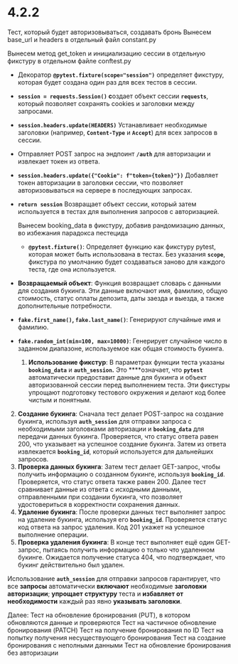 # 4.2.2
Тест, который будет авторизовываться, создавать бронь
Вынесем base_url и headers в отдельный файл constant.py

Вынесем метод get_token и инициализацию сессии в отдельную фикстуру в отдельном файле conftest.py
- Декоратор **`@pytest.fixture(scope="session")`** определяет фикстуру, которая будет создана один раз для всех тестов в сессии.
- **`session = requests.Session()` с**оздает объект сессии **`requests`**, который позволяет сохранять cookies и заголовки между запросами.
- **`session.headers.update(HEADERS)`** Устанавливает необходимые заголовки (например, **`Content-Type`** и **`Accept`**) для всех запросов в сессии.
- Отправляет POST запрос на эндпоинт **`/auth`** для авторизации и извлекает токен из ответа.
- **`session.headers.update({"Cookie": f"token={token}"})`** Добавляет токен авторизации в заголовки сессии, что позволяет авторизовываться на сервере в последующих запросах.
- **`return session`** Возвращает объект сессии, который затем используется в тестах для выполнения запросов с авторизацией.

  Вынесем booking_data в фикстуру, добавив рандомизацию данных, во избежания парадокса пестецида
  - **`@pytest.fixture()`**: Определяет функцию как фикстуру pytest, которая может быть использована в тестах. Без указания **`scope`**, фикстура по умолчанию будет создаваться заново для каждого теста, где она используется.
- **Возвращаемый объект**: Функция возвращает словарь с данными для создания букинга. Эти данные включают имя, фамилию, общую стоимость, статус оплаты депозита, даты заезда и выезда, а также дополнительные потребности.
- **`fake.first_name()`, `fake.last_name()`**: Генерируют случайные имя и фамилию.
- **`fake.random_int(min=100, max=10000)`**: Генерирует случайное число в заданном диапазоне, используемое как общая стоимость букинга.

  1. **Использование фикстур**: В параметрах функции теста указаны **`booking_data`** и **`auth_session`.** Это ****означает, что **`pytest`** автоматически предоставит данные для букинга и объект авторизованной сессии перед выполнением теста. Эти фикстуры упрощают подготовку тестового окружения и делают код более чистым и понятным.
2. **Создание букинга**: Сначала тест делает POST-запрос на создание букинга, используя **`auth_session`** для отправки запроса с необходимыми заголовками авторизации и **`booking_data`** для передачи данных букинга. Проверяется, что статус ответа равен 200, что указывает на успешное создание букинга. Затем из ответа извлекается **`booking_id`**, который используется для дальнейших запросов.
3. **Проверка данных букинга**: Затем тест делает GET-запрос, чтобы получить информацию о созданном букинге, используя **`booking_id`**. Проверяется, что статус ответа также равен 200. Далее тест сравнивает данные из ответа с исходными данными, отправленными при создании букинга, что позволяет удостовериться в корректности сохранения данных.
4. **Удаление букинга**: После проверки данных тест выполняет запрос на удаление букинга, используя его **`booking_id`**. Проверяется статус код ответа на запрос удаления. Код 201 укажет на успешное выполнение операции.
5. **Проверка удаления букинга**: В конце тест выполняет ещё один GET-запрос, пытаясь получить информацию о только что удаленном букинге. Ожидается получение статуса 404, что подтверждает, что букинг действительно был удален.

Использование **`auth_session`** для отправки запросов гарантирует, что все **запросы** автоматически **включают** необходимые **заголовки авторизации**; **упрощает** **структуру** теста и **избавляет от необходимости** каждый раз явно **указывать заголовки**.

Далее:
Тест на обновление бронирования (PUT), в котором обновляются данные и проверяются
Тест на частичное обновление бронирования (PATCH)
Тест на получение бронирования по ID
Тест на попытку получения несуществующего бронирования
Тест на создание бронирования с неполными данными
Тест на обновление бронирования без авторизации
